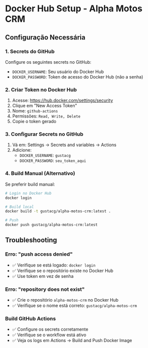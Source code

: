 # Docker Hub Setup - Alpha Motos CRM

## Configuração Necessária

### 1. **Secrets do GitHub**
Configure os seguintes secrets no GitHub:
- `DOCKER_USERNAME`: Seu usuário do Docker Hub
- `DOCKER_PASSWORD`: Token de acesso do Docker Hub (não a senha)

### 2. **Criar Token no Docker Hub**
1. Acesse: https://hub.docker.com/settings/security
2. Clique em "New Access Token"
3. Nome: `github-actions`
4. Permissões: `Read, Write, Delete`
5. Copie o token gerado

### 3. **Configurar Secrets no GitHub**
1. Vá em: Settings → Secrets and variables → Actions
2. Adicione:
   - `DOCKER_USERNAME`: `gustacg`
   - `DOCKER_PASSWORD`: `seu_token_aqui`

### 4. **Build Manual (Alternativo)**
Se preferir build manual:

```bash
# Login no Docker Hub
docker login

# Build local
docker build -t gustacg/alpha-motos-crm:latest .

# Push
docker push gustacg/alpha-motos-crm:latest
```

## Troubleshooting

### Erro: "push access denied"
- ✅ Verifique se está logado: `docker login`
- ✅ Verifique se o repositório existe no Docker Hub
- ✅ Use token em vez de senha

### Erro: "repository does not exist"
- ✅ Crie o repositório `alpha-motos-crm` no Docker Hub
- ✅ Verifique se o nome está correto: `gustacg/alpha-motos-crm`

### Build GitHub Actions
- ✅ Configure os secrets corretamente
- ✅ Verifique se o workflow está ativo
- ✅ Veja os logs em Actions → Build and Push Docker Image
